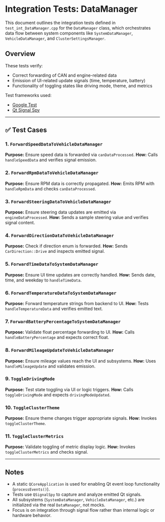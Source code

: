 # Integration Tests: DataManager

This document outlines the integration tests defined in `test_int_DataManager.cpp` for the `DataManager` class, which orchestrates data flow between system components like `SystemDataManager`, `VehicleDataManager`, and `ClusterSettingsManager`.

## Overview

These tests verify:
- Correct forwarding of CAN and engine-related data
- Emission of UI-related update signals (time, temperature, battery)
- Functionality of toggling states like driving mode, theme, and metrics

Test frameworks used:
- [Google Test](https://github.com/google/googletest)
- [Qt Signal Spy](https://doc.qt.io/qt-6/qsignalspy.html)

---

## ✅ Test Cases

### 1. `ForwardSpeedDataToVehicleDataManager`
**Purpose:** Ensure speed data is forwarded via `canDataProcessed`.
**How:** Calls `handleSpeedData` and verifies signal emission.

### 2. `ForwardRpmDataToVehicleDataManager`
**Purpose:** Ensure RPM data is correctly propagated.
**How:** Emits RPM with `handleRpmData` and checks `canDataProcessed`.

### 3. `ForwardSteeringDataToVehicleDataManager`
**Purpose:** Ensure steering data updates are emitted via `engineDataProcessed`.
**How:** Sends a sample steering value and verifies signal content.

### 4. `ForwardDirectionDataToVehicleDataManager`
**Purpose:** Check if direction enum is forwarded.
**How:** Sends `CarDirection::Drive` and inspects emitted signal.

### 5. `ForwardTimeDataToSystemDataManager`
**Purpose:** Ensure UI time updates are correctly handled.
**How:** Sends date, time, and weekday to `handleTimeData`.

### 6. `ForwardTemperatureDataToSystemDataManager`
**Purpose:** Forward temperature strings from backend to UI.
**How:** Tests `handleTemperatureData` and verifies emitted text.

### 7. `ForwardBatteryPercentageToSystemDataManager`
**Purpose:** Validate float percentage forwarding to UI.
**How:** Calls `handleBatteryPercentage` and expects correct float.

### 8. `ForwardMileageUpdateToVehicleDataManager`
**Purpose:** Ensure mileage values reach the UI and subsystems.
**How:** Uses `handleMileageUpdate` and validates emission.

### 9. `ToggleDrivingMode`
**Purpose:** Test state toggling via UI or logic triggers.
**How:** Calls `toggleDrivingMode` and expects `drivingModeUpdated`.

### 10. `ToggleClusterTheme`
**Purpose:** Ensure theme changes trigger appropriate signals.
**How:** Invokes `toggleClusterTheme`.

### 11. `ToggleClusterMetrics`
**Purpose:** Validate toggling of metric display logic.
**How:** Invokes `toggleClusterMetrics` and checks signal.

---

## Notes

- A static `QCoreApplication` is used for enabling Qt event loop functionality (`processEvents()`).
- Tests use `QSignalSpy` to capture and analyze emitted Qt signals.
- All subsystems (`SystemDataManager`, `VehicleDataManager`, etc.) are initialized via the real `DataManager`, not mocks.
- Focus is on integration through signal flow rather than internal logic or hardware behavior.
